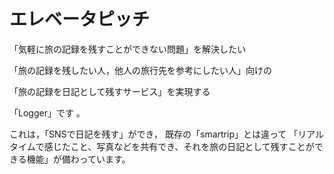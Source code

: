# エレベータピッチ
「気軽に旅の記録を残すことができない問題」を解決したい 

「旅の記録を残したい人，他人の旅行先を参考にしたい人」向けの 

「旅の記録を日記として残すサービス」を実現する 

「Logger」です 。

これは，「SNSで日記を残す」ができ，
既存の「smartrip」とは違って 「リアルタイムで感じたこと、写真などを共有でき、それを旅の日記として残すことができる機能」が備わっています。 
